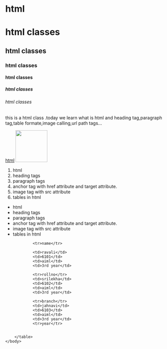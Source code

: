 # html

<!DOCTYPE html>
<html>
    <head>
        <title>
            my first page
        </title>
    </head>
    <body>
        <h1>html classes</h1>
        <h2>html classes</h2> 
        <h3>html classes</h3>
        <h4>html classes</h4>
        <h5>html classes</h5>
        <h6>html classes</h6> 
        <p>
            this is a html class .today we learn what is html and heading tag,paragraph tag,table formate,image calling,url path tags...
        </p>  
        <a href=" https://github.com/BhanuPutsala/html.git" target="blan" >html</a>
        <img src="https://media.geeksforgeeks.org/wp-content/cdn-uploads/20220630132824/HTML-Full-Form.jpg" height="100px" width="100px">
        <ol>
            <li>html</li>
            <li>heading tags</li>
            <li>paragraph tags</li>
            <li>anchor tag with href attribute and target attribute.</li>
            <li>image tag with src attribute</li>
            <li>tables in html</li>
        </ol>
        <ul>
            <li>html</li>
            <li>heading tags</li>
            <li>paragraph tags</li>
            <li>anchor tag with href attribute and target attribute.</li>
            <li>image tag with src attribute</li>
            <li>tables in html</li>
        </ul>
        <table>
        
                <tr>name</tr>
               
                <td>ravali</td>
                <td>6101</td>
                <td>aiml</td>
                <td>3rd year</td>

                <tr>rollno</tr>
                <td>srilekha</td>
                <td>6102</td>
                <td>aiml</td>
                <td>3rd year</td>

                <tr>branch</tr>
                <td>jahnavi</td>
                <td>6103</td>
                <td>aiml</td>
                <td>3rd year</td>
                <tr>year</tr>
        
               
        </table>
    </body>
</html>
